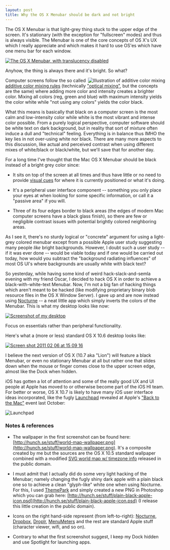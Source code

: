 ```yaml
---
layout: post
title: Why the OS X Menubar should be dark and not bright
---
```


The OS X Menubar is that light-grey thing stuck to the upper edge of the screen. It's stationary (with the exception for "fullscreen" modes) and thus is always visible. The Menubar is one of the core concepts of OS X's UX which I really appreciate and which makes it hard to use OS'es which have one menu bar for each window.

[![The OS X Menubar, with translucency disabled](http://farm6.static.flickr.com/5056/5421155787_6c1c146c08_z.jpg)](http://farm6.static.flickr.com/5056/5421155787_c33e171976_o.png)

Anyhow, the thing is always there and it's bright. So what?

<img src="http://farm6.static.flickr.com/5252/5421633006_7982385468_t.jpg" title="Illustration of additive color mixing" align="right">Computer screens follow the so called [additive color mixing rules](http://en.wikipedia.org/wiki/Additive_color) (technically ["optical mixing"](http://books.google.com/books?id=ptpXbW1NaeMC&pg=PA15&lpg=PA15&dq=optical+mixing+color+computer+screen&source=bl&ots=TBy_jrrCd9&sig=cBDjvhXFJ7keiZ5UuIj6j_1-nSg&hl=en&ei=KqROTfT6G4aCOrCUyBw&sa=X&oi=book_result&ct=result&resnum=6&ved=0CDsQ6AEwBQ), but the concepts are the same) where adding more color and intensity creates a brighter color. Mixing all colors (reg, green and blue) with maximum intensity yields the color white while "not using any colors" yields the color black.

What this means is basically that black on a computer screen is the most calm and low-intensity color while white is the most vibrant and intense color possible. From a purely logical perspective, computer software should be white text on dark background, but in reality that sort of mixture often induce a dull and "technical" feeling. Everything is in balance thus IMHO the key lies in not over-using white nor black. There are many more aspects to this discussion, like actual and perceived contrast when using different mixes of white/black or black/white, but we'll save that for another day.

For a long time I've thought that the Mac OS X Menubar should be black instead of a bright grey color since:

- It sits on top of the screen at all times and thus have little or no need to provide [visual cues](http://en.wikipedia.org/wiki/Sensory_cue) for where it is currently positioned or what it's doing.

- It's a peripheral user interface component -- something you only place your eyes at when looking for some specific information, or call it a "passive area" if you will.

- Three of its four edges border to black areas (the edges of modern Mac computer screens have a black glass finish), so there are few or negligible contrast issues with potential brightly colored neighboring areas.

As I see it, there's no sturdy logical or "concrete" argument for using a light-grey colored menubar except from a possible Apple user study suggesting many people *like* bright backgrounds. However, I doubt such a user study -- if it was ever done -- would be viable today and if one would be carried out today, how would you subtract the "background radiating influences" of most OS UI's where backgrounds are usually white with black text?

So yesterday, while having some kind of weird hack-slack-and-semla evening with my friend Oscar, I decided to hack OS X in order to achieve a black-with-white-text Menubar. Now, I'm not a big fan of hacking things which aren't meant to be hacked (like modifying proprietary binary blob resource files in the OS X Window Server). I gave up and are now instead using [Nocturne](http://code.google.com/p/blacktree-nocturne/) -- a neat little app which simply inverts the colors of the Menubar. This is what my desktop looks like now:

[![Screenshot of my desktop](http://farm6.static.flickr.com/5017/5421584582_6ef57cc00b_z.jpg)](http://farm6.static.flickr.com/5017/5421584582_69ca992519_o.png)

Focus on essentials rather than peripheral functionality.

Here's what a (more or less) standard OS X 10.6 desktop looks like:

[![Screen shot 2011 02 06 at 15 09 16](http://farm6.static.flickr.com/5020/5421697380_b49f268c60_z.jpg)](http://farm6.static.flickr.com/5020/5421697380_b9371cdb70_o.png)

I believe the next version of OS X (10.7 aka "Lion") will feature a black Menubar, or even no stationary Menubar at all but rather one that slides down when the mouse or finger comes close to the upper screen edge, almost like the Dock when hidden.

iOS has gotten a lot of attention and some of the really good UX and UI people at Apple has moved to or otherwise become part of the iOS HI team. For better or worse, OS X 10.7 is likely to have many iOS user interface ideas incorporated, like the fugly [Launchpad](http://www.apple.com/macosx/lion/#springboard) revealed at Apple's ["Back to the Mac"](http://arstechnica.com/apple/news/2010/10/apple-announces-back-to-the-mac-event-for-october-20.ars) event last October:

![Launchpad](http://farm6.static.flickr.com/5093/5421714226_85c74a6a57_z.jpg)

### Notes & references

- The wallpaper in the first screenshot can be found here: [http://hunch.se/stuff/world-map-wallpaper.png](http://hunch.se/stuff/world-map-wallpaper.png). It's a composite created by me but the sources are the OS X 10.5 standard wallpaper combined with a modified [SVG world map w/ timezone info](http://en.wikipedia.org/wiki/File:Timezones2010.png) released in the public domain.

- I must admit that I actually did do some very light hacking of the Menubar; namely changing the fugly shiny dark apple with a plain black one so to achieve a clean "glyph-like" white one when using Nocturne. For this, I used [ThemePark](http://www.geekspiff.com/software/themepark/) and simply created a new PNG in Photoshop which you can grab here: [http://hunch.se/stuff/plain-black-apple-icon.psd](http://hunch.se/stuff/plain-black-apple-icon.psd) (I release this little creation in the public domain).

- Icons on the right hand-side represent (from left-to-right): [Nocturne](http://code.google.com/p/blacktree-nocturne/), [Dropbox](http://dropbox.com/), [Droplr](http://droplr.com/), [MenuMeters](http://www.ragingmenace.com/software/menumeters/) and the rest are standard Apple stuff (character viewer, wifi, and so on).

- Contrary to what the first screenshot suggest, I keep my Dock hidden and use Spotlight for launching apps.
